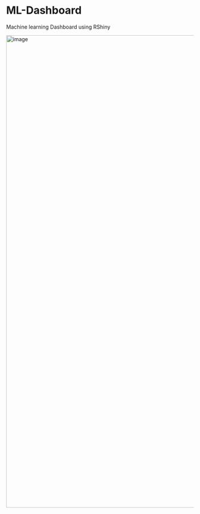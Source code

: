# ML-Dashboard
Machine learning Dashboard using RShiny

<img width="1269" alt="image" src="https://github.com/avd1729/Regression-Analysis-Dashboard/assets/94891044/45201294-4568-4901-8564-7521689f9fff">

